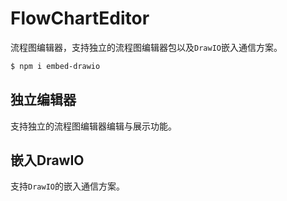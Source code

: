 # FlowChartEditor
流程图编辑器，支持独立的流程图编辑器包以及`DrawIO`嵌入通信方案。

```bash
$ npm i embed-drawio
```

## 独立编辑器
支持独立的流程图编辑器编辑与展示功能。

## 嵌入DrawIO
支持`DrawIO`的嵌入通信方案。

